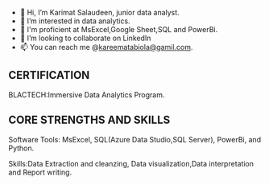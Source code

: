 - 👋 Hi, I’m Karimat Salaudeen, junior data analyst.
- 👀 I’m interested in data analytics. 
- 🌱 I'm proficient at MsExcel,Google Sheet,SQL and PowerBi. 
- 💞️ I’m looking to collaborate on LinkedIn 
- 📫 You can reach me @kareematabiola@gamil.com.

## **CERTIFICATION**
BLACTECH:Immersive Data Analytics Program.

## **CORE STRENGTHS AND SKILLS**

Software Tools: MsExcel, SQL(Azure Data Studio,SQL Server), PowerBi, and Python.

Skills:Data Extraction and cleanzing, Data visualization,Data interpretation and Report writing.



<!---
Kareemat7/Kareemat7 is a ✨ special ✨ repository because its `README.md` (this file) appears on your GitHub profile.
You can click the Preview link to take a look at your changes.
--->
